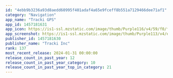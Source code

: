 ```yaml
---
id: "4ebb9b3236a93d8aedd60995f401adaf4a65e9fceff8b551a7129466dee71af1"
category: "Navigation"
app_name: "Tracki GPS"
app_id: 1457181631
app_icon: https://is1-ssl.mzstatic.com/image/thumb/Purple116/v4/59/f0/ff/59f0ffd8-9661-1099-8984-95d2e29b9eec/AppIcon-0-1x_U007emarketing-0-7-0-85-220.png/1024x1024bb.png
app_screenshot: https://is1-ssl.mzstatic.com/image/thumb/Purple113/v4/ee/39/4d/ee394d86-fc06-d709-8eb4-930b2f684483/pr_source.png/1242x2688bb.png
publisher_id: 1457181630
publisher_name: "Tracki Inc"
rank: 137
most_recent_release: 2024-01-31 00:00:00
release_count_in_past_year: 12
release_count_in_past_year_category: 10
release_count_in_past_year_top_in_category: 21
---
```

